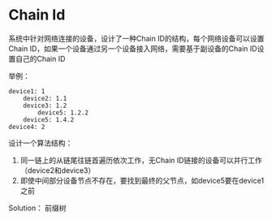 # Chain Id

系统中针对网络连接的设备，设计了一种Chain ID的结构，每个网络设备可以设置Chain ID，如果一个设备通过另一个设备接入网络，需要基于副设备的Chain ID设置自己的Chain ID

举例：
```tree
device1: 1
    device2: 1.1
    device3: 1.2
        device5: 1.2.2
    device5: 1.4.2
device4: 2
```

设计一个算法结构：
1. 同一链上的从链尾往链首遍历依次工作，无Chain ID链接的设备可以并行工作（device2和device3）
2. 即使中间部分设备节点不存在，要找到最终的父节点，如device5要在device1之前

Solution：
前缀树




